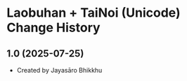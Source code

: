 Laobuhan + TaiNoi (Unicode) Change History
====================

1.0 (2025-07-25)
----------------
* Created by Jayasāro Bhikkhu
